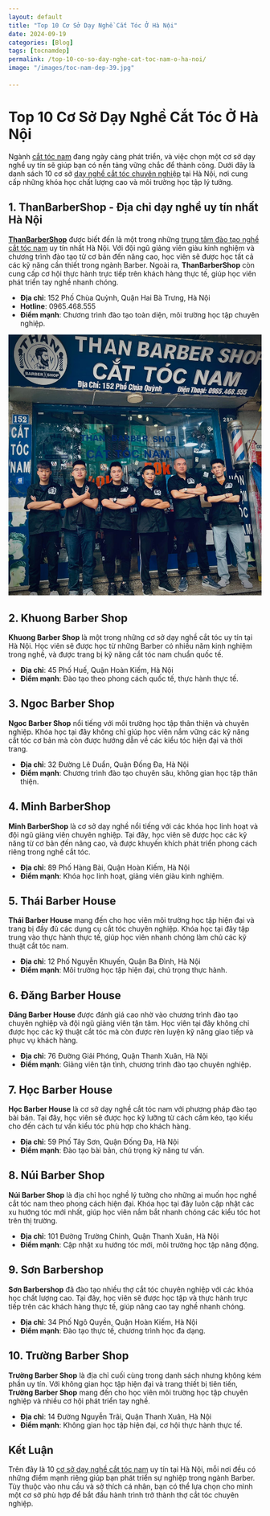 ```yaml
---
layout: default
title: "Top 10 Cơ Sở Dạy Nghề Cắt Tóc Ở Hà Nội"
date: 2024-09-19
categories: [Blog]
tags: [tocnamdep]
permalink: /top-10-co-so-day-nghe-cat-toc-nam-o-ha-noi/
image: "/images/toc-nam-dep-39.jpg"

---
```




# Top 10 Cơ Sở Dạy Nghề Cắt Tóc Ở Hà Nội

Ngành [cắt tóc nam](/cat-toc/) đang ngày càng phát triển, và việc chọn một cơ sở dạy nghề uy tín sẽ giúp bạn có nền tảng vững chắc để thành công. Dưới đây là danh sách 10 cơ sở [dạy nghề cắt tóc chuyên nghiệp](https://thanbarbershop.com/day-nghe/) tại Hà Nội, nơi cung cấp những khóa học chất lượng cao và môi trường học tập lý tưởng.

## 1. **ThanBarberShop** - Địa chỉ dạy nghề uy tín nhất Hà Nội

[**ThanBarberShop**](https://thanbarbershop.com/) được biết đến là một trong những [trung tâm đào tạo nghề cắt tóc nam](https://thanbarbershop.com/day-nghe/) uy tín nhất Hà Nội. Với đội ngũ giảng viên giàu kinh nghiệm và chương trình đào tạo từ cơ bản đến nâng cao, học viên sẽ được học tất cả các kỹ năng cần thiết trong ngành Barber. Ngoài ra, **ThanBarberShop** còn cung cấp cơ hội thực hành trực tiếp trên khách hàng thực tế, giúp học viên phát triển tay nghề nhanh chóng.

- **Địa chỉ**: 152 Phố Chùa Quỳnh, Quận Hai Bà Trưng, Hà Nội
- **Hotline**: 0965.468.555
- **Điểm mạnh**: Chương trình đào tạo toàn diện, môi trường học tập chuyên nghiệp.


![ThanBarberShop](/images/than-barber-shop.jpg)


## 2. **Khuong Barber Shop**

**Khuong Barber Shop** là một trong những cơ sở dạy nghề cắt tóc uy tín tại Hà Nội. Học viên sẽ được học từ những Barber có nhiều năm kinh nghiệm trong nghề, và được trang bị kỹ năng cắt tóc nam chuẩn quốc tế.

- **Địa chỉ**: 45 Phố Huế, Quận Hoàn Kiếm, Hà Nội
- **Điểm mạnh**: Đào tạo theo phong cách quốc tế, thực hành thực tế.

## 3. **Ngoc Barber Shop**

**Ngoc Barber Shop** nổi tiếng với môi trường học tập thân thiện và chuyên nghiệp. Khóa học tại đây không chỉ giúp học viên nắm vững các kỹ năng cắt tóc cơ bản mà còn được hướng dẫn về các kiểu tóc hiện đại và thời trang.

- **Địa chỉ**: 32 Đường Lê Duẩn, Quận Đống Đa, Hà Nội
- **Điểm mạnh**: Chương trình đào tạo chuyên sâu, không gian học tập thân thiện.

## 4. **Minh BarberShop**

**Minh BarberShop** là cơ sở dạy nghề nổi tiếng với các khóa học linh hoạt và đội ngũ giảng viên chuyên nghiệp. Tại đây, học viên sẽ được học các kỹ năng từ cơ bản đến nâng cao, và được khuyến khích phát triển phong cách riêng trong nghề cắt tóc.

- **Địa chỉ**: 89 Phố Hàng Bài, Quận Hoàn Kiếm, Hà Nội
- **Điểm mạnh**: Khóa học linh hoạt, giảng viên giàu kinh nghiệm.

## 5. **Thái Barber House**

**Thái Barber House** mang đến cho học viên môi trường học tập hiện đại và trang bị đầy đủ các dụng cụ cắt tóc chuyên nghiệp. Khóa học tại đây tập trung vào thực hành thực tế, giúp học viên nhanh chóng làm chủ các kỹ thuật cắt tóc nam.

- **Địa chỉ**: 12 Phố Nguyễn Khuyến, Quận Ba Đình, Hà Nội
- **Điểm mạnh**: Môi trường học tập hiện đại, chú trọng thực hành.

## 6. **Đăng Barber House**

**Đăng Barber House** được đánh giá cao nhờ vào chương trình đào tạo chuyên nghiệp và đội ngũ giảng viên tận tâm. Học viên tại đây không chỉ được học các kỹ thuật cắt tóc mà còn được rèn luyện kỹ năng giao tiếp và phục vụ khách hàng.

- **Địa chỉ**: 76 Đường Giải Phóng, Quận Thanh Xuân, Hà Nội
- **Điểm mạnh**: Giảng viên tận tình, chương trình đào tạo chuyên nghiệp.

## 7. **Học Barber House**

**Học Barber House** là cơ sở dạy nghề cắt tóc nam với phương pháp đào tạo bài bản. Tại đây, học viên sẽ được học kỹ lưỡng từ cách cầm kéo, tạo kiểu cho đến cách tư vấn kiểu tóc phù hợp cho khách hàng.

- **Địa chỉ**: 59 Phố Tây Sơn, Quận Đống Đa, Hà Nội
- **Điểm mạnh**: Đào tạo bài bản, chú trọng kỹ năng tư vấn.

## 8. **Núi Barber Shop**

**Núi Barber Shop** là địa chỉ học nghề lý tưởng cho những ai muốn học nghề cắt tóc nam theo phong cách hiện đại. Khóa học tại đây luôn cập nhật các xu hướng tóc mới nhất, giúp học viên nắm bắt nhanh chóng các kiểu tóc hot trên thị trường.

- **Địa chỉ**: 101 Đường Trường Chinh, Quận Thanh Xuân, Hà Nội
- **Điểm mạnh**: Cập nhật xu hướng tóc mới, môi trường học tập năng động.

## 9. **Sơn Barbershop**

**Sơn Barbershop** đã đào tạo nhiều thợ cắt tóc chuyên nghiệp với các khóa học chất lượng cao. Tại đây, học viên sẽ được học tập và thực hành trực tiếp trên các khách hàng thực tế, giúp nâng cao tay nghề nhanh chóng.

- **Địa chỉ**: 34 Phố Ngô Quyền, Quận Hoàn Kiếm, Hà Nội
- **Điểm mạnh**: Đào tạo thực tế, chương trình học đa dạng.

## 10. **Trường Barber Shop**

**Trường Barber Shop** là địa chỉ cuối cùng trong danh sách nhưng không kém phần uy tín. Với không gian học tập hiện đại và trang thiết bị tiên tiến, **Trường Barber Shop** mang đến cho học viên môi trường học tập chuyên nghiệp và nhiều cơ hội phát triển tay nghề.

- **Địa chỉ**: 14 Đường Nguyễn Trãi, Quận Thanh Xuân, Hà Nội
- **Điểm mạnh**: Không gian học tập hiện đại, cơ hội thực hành thực tế.

## Kết Luận

Trên đây là 10 [cơ sở dạy nghề cắt tóc nam](https://thanbarbershop.com/day-nghe/) uy tín tại Hà Nội, mỗi nơi đều có những điểm mạnh riêng giúp bạn phát triển sự nghiệp trong ngành Barber. Tùy thuộc vào nhu cầu và sở thích cá nhân, bạn có thể lựa chọn cho mình một cơ sở phù hợp để bắt đầu hành trình trở thành thợ cắt tóc chuyên nghiệp.
